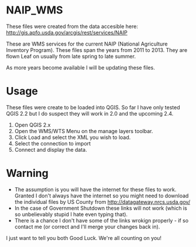 NAIP_WMS
========

These files were created from the data accesible here: http://gis.apfo.usda.gov/arcgis/rest/services/NAIP

These are WMS services for the current NAIP (National Agriculture Inventory Program). These files span the years from 2011 to 2013. They are flown Leaf on usually from late spring to late summer. 

As more years become available I will be updating these files. 


Usage
========
These files were create to be loaded into QGIS. So far I have only tested QGIS 2.2 but I do suspect they will work in 2.0 and the upcoming 2.4. 


1. Open QGIS 2.x 
2. Open the WMS/WTS Menu on the manage layers toolbar. 
3. Click Load and select the XML you wish to load. 
4. Select the connection to import 
5. Connect and display the data. 

Warning
========
* The assumption is you will have the internet for these files to work. Granted I don't always have the internet so you might need to download the individual files by US County from http://datagateway.nrcs.usda.gov/
* In the case of Government Shutdown these links will not work (which is so unbelievably stupid I hate even typing that). 
* There is a chance I don't have some of the links wrokign properly - if so contact me (or correct and I'll merge your changes back in). 


I just want to tell you both Good Luck. We're all counting on you!

